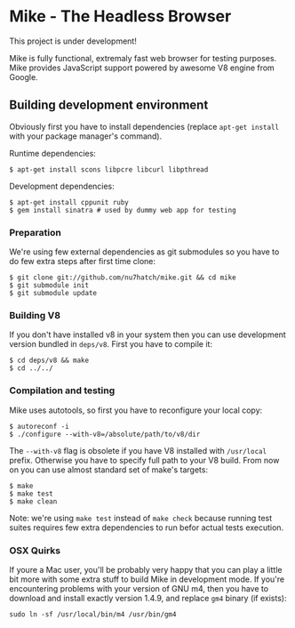 # Mike - The Headless Browser

This project is under development!

Mike is fully functional, extremaly fast web browser for testing purposes. Mike provides
JavaScript support powered by awesome V8 engine from Google.

## Building development environment

Obviously first you have to install dependencies (replace `apt-get install` with your
package manager's command).

Runtime dependencies:

    $ apt-get install scons libpcre libcurl libpthread

Development dependencies:
    
    $ apt-get install cppunit ruby
    $ gem install sinatra # used by dummy web app for testing

### Preparation

We're using few external dependencies as git submodules so you have to do few extra steps
after first time clone:

    $ git clone git://github.com/nu7hatch/mike.git && cd mike
    $ git submodule init
    $ git submodule update

### Building V8

If you don't have installed v8 in your system then you can use development version
bundled in `deps/v8`. First you have to compile it:

    $ cd deps/v8 && make
    $ cd ../../
    
### Compilation and testing

Mike uses autotools, so first you have to reconfigure your local copy:
  
    $ autoreconf -i
    $ ./configure --with-v8=/absolute/path/to/v8/dir
    
The `--with-v8` flag is obsolete if you have V8 installed with `/usr/local` prefix.
Otherwise you have to specify full path to your V8 build. From now on you can use almost
standard set of make's targets:
    
    $ make
    $ make test
    $ make clean

Note: we're using `make test` instead of `make check` because running test suites
requires few extra dependencies to run befor actual tests execution.
    
### OSX Quirks

If youre a Mac user, you'll be probably very happy that you can play a little bit more
with some extra stuff to build Mike in development mode. If you're encountering problems
with your version of GNU m4, then you have to download and install exactly version 1.4.9,
and replace `gm4` binary (if exists): 

    sudo ln -sf /usr/local/bin/m4 /usr/bin/gm4


